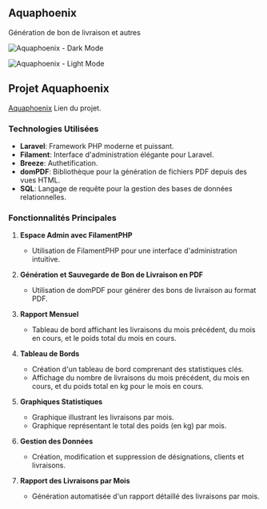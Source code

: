 ## Aquaphoenix

Génération de bon de livraison et autres

![Aquaphoenix - Dark Mode](https://firebasestorage.googleapis.com/v0/b/dashboard-f3222.appspot.com/o/Tableau%20de%20bord%20-%20Aquaphoenix1.png?alt=media&token=59d08432-43ba-48f2-b833-0b83f0e5e24a)

![Aquaphoenix - Light Mode](https://firebasestorage.googleapis.com/v0/b/dashboard-f3222.appspot.com/o/Tableau%20de%20bord%20-%20Aquaphoenix2.png?alt=media&token=c0af385f-1ac2-4eb0-9f34-266d9c140841)

## **Projet Aquaphoenix**

[Aquaphoenix](https://aquaphoenix.jsprod.fr/) Lien du projet.

### Technologies Utilisées

- **Laravel**: Framework PHP moderne et puissant.
- **Filament**: Interface d'administration élégante pour Laravel.
- **Breeze**: Authetification.
- **domPDF**: Bibliothèque pour la génération de fichiers PDF depuis des vues HTML.
- **SQL**: Langage de requête pour la gestion des bases de données relationnelles.

### Fonctionnalités Principales

1. **Espace Admin avec FilamentPHP**

   - Utilisation de FilamentPHP pour une interface d'administration intuitive.

2. **Génération et Sauvegarde de Bon de Livraison en PDF**

   - Utilisation de domPDF pour générer des bons de livraison au format PDF.

3. **Rapport Mensuel**

   - Tableau de bord affichant les livraisons du mois précédent, du mois en cours, et le poids total du mois en cours.

4. **Tableau de Bords**

   - Création d'un tableau de bord comprenant des statistiques clés.
   - Affichage du nombre de livraisons du mois précédent, du mois en cours, et du poids total en kg pour le mois en cours.

5. **Graphiques Statistiques**

   - Graphique illustrant les livraisons par mois.
   - Graphique représentant le total des poids (en kg) par mois.

6. **Gestion des Données**

   - Création, modification et suppression de désignations, clients et livraisons.

7. **Rapport des Livraisons par Mois**

   - Génération automatisée d'un rapport détaillé des livraisons par mois.

